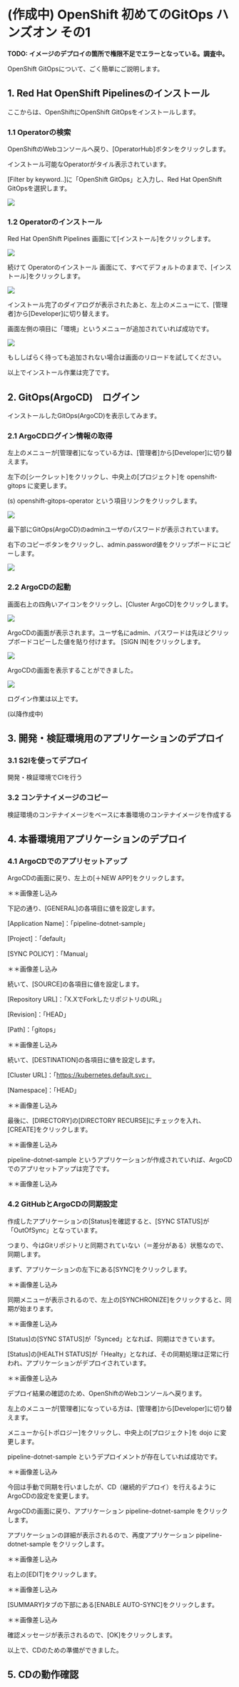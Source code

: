 # (作成中) OpenShift 初めてのGitOps ハンズオン その1

**TODO: イメージのデプロイの箇所で権限不足でエラーとなっている。調査中。**

OpenShift GitOpsについて、ごく簡単にご説明します。

## 1. Red Hat OpenShift Pipelinesのインストール

ここからは、OpenShiftにOpenShift GitOpsをインストールします。

### 1.1 Operatorの検索

OpenShiftのWebコンソールへ戻り、[OperatorHub]ボタンをクリックします。

インストール可能なOperatorがタイル表示されています。

[Filter by keyword..]に「OpenShift GitOps」と入力し、Red Hat OpenShift GitOpsを選択します。

![](./images/4/001.png)

### 1.2 Operatorのインストール

Red Hat OpenShift Pipelines 画面にて[インストール]をクリックします。

![](./images/4/002.png)

続けて Operatorのインストール 画面にて、すべてデフォルトのままで、[インストール]をクリックします。

![](./images/4/003.png)

インストール完了のダイアログが表示されたあと、左上のメニューにて、[管理者]から[Developer]に切り替えます。

画面左側の項目に「環境」というメニューが追加されていれば成功です。

![](./images/4/005.png)

もししばらく待っても追加されない場合は画面のリロードを試してください。

以上でインストール作業は完了です。

## 2. GitOps(ArgoCD)　ログイン

インストールしたGitOps(ArgoCD)を表示してみます。

### 2.1 ArgoCDログイン情報の取得

左上のメニューが[管理者]になっている方は、[管理者]から[Developer]に切り替えます。

左下の[シークレット]をクリックし、中央上の[プロジェクト]を openshift-gitops に変更します。

(s) openshift-gitops-operator という項目リンクをクリックします。

![](./images/4/006.png)

最下部にGitOps(ArgoCD)のadminユーザのパスワードが表示されています。

右下のコピーボタンをクリックし、admin.password値をクリップボードにコピーします。

![](./images/4/007.png)

### 2.2 ArgoCDの起動

画面右上の四角いアイコンをクリックし、[Cluster ArgoCD]をクリックします。

![](./images/4/008.png)

ArgoCDの画面が表示されます。ユーザ名にadmin、パスワードは先ほどクリップボードコピーした値を貼り付けます。
[SIGN IN]をクリックします。

![](./images/4/009.png)

ArgoCDの画面を表示することができました。

![](./images/4/010.png)

ログイン作業は以上です。

(以降作成中)

## 3. 開発・検証環境用のアプリケーションのデプロイ

### 3.1 S2Iを使ってデプロイ

開発・検証環境でCIを行う

### 3.2 コンテナイメージのコピー

検証環境のコンテナイメージをベースに本番環境のコンテナイメージを作成する

## 4. 本番環境用アプリケーションのデプロイ

### 4.1 ArgoCDでのアプリセットアップ

ArgoCDの画面に戻り、左上の[＋NEW APP]をクリックします。

＊＊画像差し込み

下記の通り、[GENERAL]の各項目に値を設定します。

[Application Name]：「pipeline-dotnet-sample」

[Project]：「default」

[SYNC POLICY]：「Manual」

＊＊画像差し込み

続いて、[SOURCE]の各項目に値を設定します。

[Repository URL]：「X.XでForkしたリポジトリのURL」

[Revision]：「HEAD」

[Path]：「gitops」

＊＊画像差し込み

続いて、[DESTINATION]の各項目に値を設定します。

[Cluster URL]：「https://kubernetes.default.svc」

[Namespace]：「HEAD」

＊＊画像差し込み

最後に、[DIRECTORY]の[DIRECTORY RECURSE]にチェックを入れ、[CREATE]をクリックします。

＊＊画像差し込み

pipeline-dotnet-sample というアプリケーションが作成されていれば、ArgoCDでのアプリセットアップは完了です。

＊＊画像差し込み

### 4.2 GitHubとArgoCDの同期設定

作成したアプリケーションの[Status]を確認すると、[SYNC STATUS]が「OutOfSync」となっています。

つまり、今はGitリポジトリと同期されていない（＝差分がある）状態なので、同期します。

まず、アプリケーションの左下にある[SYNC]をクリックします。

＊＊画像差し込み

同期メニューが表示されるので、左上の[SYNCHRONIZE]をクリックすると、同期が始まります。

＊＊画像差し込み

[Status]の[SYNC STATUS]が「Synced」となれば、同期はできています。

[Status]の[HEALTH STATUS]が「Healty」となれば、その同期処理は正常に行われ、アプリケーションがデプロイされています。

＊＊画像差し込み

デプロイ結果の確認のため、OpenShiftのWebコンソールへ戻ります。

左上のメニューが[管理者]になっている方は、[管理者]から[Developer]に切り替えます。

メニューから[トポロジー]をクリックし、中央上の[プロジェクト]を dojo に変更します。

pipeline-dotnet-sample というデプロイメントが存在していれば成功です。

＊＊画像差し込み

今回は手動で同期を行いましたが、CD（継続的デプロイ）を行えるようにArgoCDの設定を変更します。

ArgoCDの画面に戻り、アプリケーション pipeline-dotnet-sample をクリックします。

アプリケーションの詳細が表示されるので、再度アプリケーション pipeline-dotnet-sample をクリックします。

＊＊画像差し込み

右上の[EDIT]をクリックします。

＊＊画像差し込み

[SUMMARY]タブの下部にある[ENABLE AUTO-SYNC]をクリックします。

＊＊画像差し込み

確認メッセージが表示されるので、[OK]をクリックします。

以上で、CDのための準備ができました。

## 5. CDの動作確認
